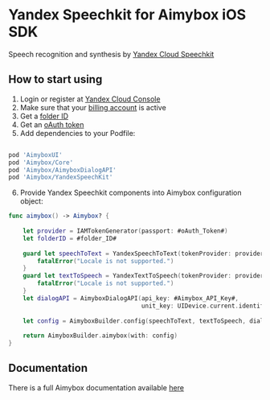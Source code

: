 # Yandex Speechkit for Aimybox iOS SDK

Speech recognition and synthesis by [Yandex Cloud Speechkit](https://cloud.yandex.ru/services/speechkit)

## How to start using

1. Login or register at [Yandex Cloud Console](https://console.cloud.yandex.ru/)
2. Make sure that your [billing account](https://cloud.yandex.ru/docs/billing/concepts/billing-account) is active
3. Get a [folder ID](https://cloud.yandex.ru/docs/resource-manager/operations/folder/get-id)
4. Get an [oAuth token](https://cloud.yandex.ru/docs/iam/concepts/authorization/oauth-token)
5. Add dependencies to your Podfile:
```ruby

pod 'AimyboxUI'
pod 'Aimybox/Core'
pod 'Aimybox/AimyboxDialogAPI'
pod 'Aimybox/YandexSpeechKit'

```
6. Provide Yandex Speechkit components into Aimybox configuration object:
```swift
func aimybox() -> Aimybox? {
    
    let provider = IAMTokenGenerator(passport: #oAuth_Token#)
    let folderID = #folder_ID#
    
    guard let speechToText = YandexSpeechToText(tokenProvider: provider, folderID: folderID) else {
        fatalError("Locale is not supported.")
    }
    guard let textToSpeech = YandexTextToSpeech(tokenProvider: provider, folderID: folderID) else {
        fatalError("Locale is not supported.")
    }
    let dialogAPI = AimyboxDialogAPI(api_key: #Aimybox_API_Key#,
                                     unit_key: UIDevice.current.identifierForVendor!.uuidString)
    
    let config = AimyboxBuilder.config(speechToText, textToSpeech, dialogAPI)
    
    return AimyboxBuilder.aimybox(with: config)
}
```

## Documentation

There is a full Aimybox documentation available [here](https://help.aimybox.com)
